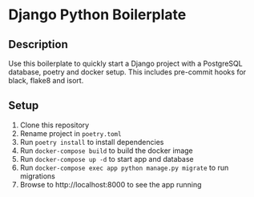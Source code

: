 # Django Python Boilerplate

## Description
Use this boilerplate to quickly start a Django project with a PostgreSQL database, poetry and docker setup.
This includes pre-commit hooks for black, flake8 and isort.


## Setup
1. Clone this repository
2. Rename project in `poetry.toml`
3. Run `poetry install` to install dependencies
4. Run `docker-compose build` to build the docker image
5. Run `docker-compose up -d` to start app and database
6. Run `docker-compose exec app python manage.py migrate` to run migrations
7. Browse to http://localhost:8000 to see the app running

